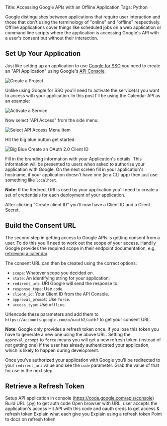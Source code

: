 Title: Accessing Google APIs with an Offline Application
Tags: Python


Google distinguishes between applications that require user interaction and those that don't using the terminology of "online" and "offline" respectively. Offline applications cover things like scheduled jobs on a web application or command line scripts where the application is accessing Google's API with a user's consent but without their interaction.

## Set Up Your Application
Just like setting up an application to use [Google for SSO](http://ghickman.co.uk/2012/07/22/setup-single-sign-on-in-django-using-google-oauth2.html) you need to create an "API Application" using Google's [API Console](https://code.google.com/apis/console).

![Create a Project](http://f.cl.ly/items/1i353P2Q162K3G440o0R/Screen%20Shot%202012-07-15%20at%2021.11.02.png)

Unlike using Google for SSO you'll need to activate the service(s) you want to access with your application. In this post I'll be using the Calendar API as an example:

![Activate a Service](https://s3.amazonaws.com/f.cl.ly/items/2H2Z1m3M251c260j3l03/Image%202013.07.21%2011%3A37%3A03.png)

Now select "API Access" from the side menu:

![Select API Access Menu Item](https://s3.amazonaws.com/f.cl.ly/items/1F2W231F3u1e3b3T080l/Image%202013.07.21%2011%3A37%3A45.png)

Hit the big blue button get started:

![Big Blue Create an OAuth 2.0 Client ID](https://s3.amazonaws.com/f.cl.ly/items/372I35272l150m3s3B3f/Image%202013.07.21%2011%3A39%3A05.png)

Fill in the branding information with your Application's details. This information will be presented to users when asked to authorise your application with Google. On the next screen fill in your application's hostname, if your application doesn't have one (ie a CLI app) then just use something like `localhost`.

**Note:** If the Redirect URI is used by your application you'll need to create a set of credentials for each deployment of your application.

After clicking "Create client ID" you'll now have a Client ID and a Client Secret.


## Build the Consent URL
The second step in getting access to Google APIs is getting consent from a user. To do this you'll need to work out the scope of your access. Handily Google provides the required scope in their endpoint documentation, e.g. [retrieving a calendar](https://developers.google.com/google-apps/calendar/v3/reference/calendars/get#auth).

The consent URL can then be created using the correct options:

* `scope`: Whatever scope you decided on.
* `state`: An identifying string for your application.
* `redirect_uri`: URI Google will send the response to.
* `response_type`: Use `code`.
* `client_id`: Your Client ID from the API Console.
* `approval_prompt`: Use `force`.
* `access_type`: Use `offline`.

Urlencode these parameters and add them to `https://accounts.google.com/o/oauth2/auth?` to get your consent URL.

**Note:** Google only provides a refresh token once. If you lose this token you have to generate a new one using the above URL. Setting the `approval_prompt` to `force` means you will get a new refresh token (instead of *not* getting one) if the user has already authenticated your application, which is likely to happen during development.

Once you've authorized your application with Google you'll be redirected to your `redirect_uri` value and see the `code` parameter. Grab the value of that for use in the next step.


## Retrieve a Refresh Token


Setup API application in console (https://code.google.com/apis/console)
Build URL (.py) to get auth code
Open browser with URL, user accepts the application's access
Hit API with this code and oauth creds to get access & refresh token
Explain what each give you
Explain using a refresh token
Point to docs on refresh token

